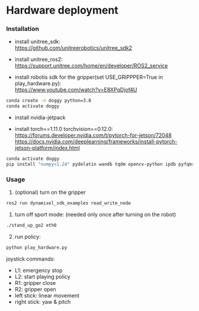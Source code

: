 # Hardware deployment #

### Installation ###
- install unitree_sdk:  
    https://github.com/unitreerobotics/unitree_sdk2  
    
- install unitree_ros2:  
    https://support.unitree.com/home/en/developer/ROS2_service  

- install robotis sdk for the gripper(set USE_GRIPPPER=True in play_hardware.py):  
    https://www.youtube.com/watch?v=E8XPqDjof4U  

```bash
conda create -n doggy python=3.8
conda activate doggy
```

- install nvidia-jetpack

- install torch==1.11.0 torchvision==0.12.0:  
    https://forums.developer.nvidia.com/t/pytorch-for-jetson/72048   
    https://docs.nvidia.com/deeplearning/frameworks/install-pytorch-jetson-platform/index.html  

```bash
conda activate doggy
pip install "numpy<1.24" pydelatin wandb tqdm opencv-python ipdb pyfqmr flask
```

### Usage ###
1. (optional) turn on the gripper
```bash
ros2 run dynamixel_sdk_examples read_write_node
```

1. turn off sport mode: (needed only once after turning on the robot)
```bash
./stand_up_go2 eth0
```

2. run policy:  
```bash
python play_hardware.py
```

joystick commands:
- L1: emergency stop
- L2: start playing policy
- R1: gripper close
- R2: gripper open
- left stick: linear movement
- right stick: yaw & pitch